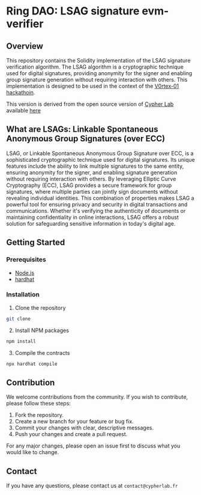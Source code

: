 # Ring DAO: LSAG signature evm-verifier

## Overview

This repository contains the Solidity implementation of the LSAG signature verification algorithm. The LSAG algorithm is a cryptographic technique used for digital signatures, providing anonymity for the signer and enabling group signature generation without requiring interaction with others. This implementation is designed to be used in the context of the [V0rtex-01 hackathoin](https://dorahacks.io/hackathon/v0rtex-01).

This version is derived from the open source version of [Cypher Lab](https://www.cypherlab.org/) available [here](https://github.com/Cypher-Laboratory/evm-verifier)


## What are LSAGs: Linkable Spontaneous Anonymous Group Signatures (over ECC)

LSAG, or Linkable Spontaneous Anonymous Group Signature over ECC, is a sophisticated cryptographic technique used for digital signatures. Its unique features include the ability to link multiple signatures to the same entity, ensuring anonymity for the signer, and enabling signature generation without requiring interaction with others. By leveraging Elliptic Curve Cryptography (ECC), LSAG provides a secure framework for group signatures, where multiple parties can jointly sign documents without revealing individual identities. This combination of properties makes LSAG a powerful tool for ensuring privacy and security in digital transactions and communications. Whether it's verifying the authenticity of documents or maintaining confidentiality in online interactions, LSAG offers a robust solution for safeguarding sensitive information in today's digital age.

## Getting Started

### Prerequisites
- [Node.js](https://nodejs.org/en/)
- [hardhat](https://hardhat.org/getting-started/)

### Installation

1. Clone the repository
```sh
git clone
```
2. Install NPM packages
```sh
npm install
```
3. Compile the contracts
```sh
npx hardhat compile
```

## Contribution

We welcome contributions from the community. If you wish to contribute, please follow these steps:

1. Fork the repository.
2. Create a new branch for your feature or bug fix.
3. Commit your changes with clear, descriptive messages.
4. Push your changes and create a pull request.

For any major changes, please open an issue first to discuss what you would like to change.


## Contact

If you have any questions, please contact us at `contact@cypherlab.fr`
